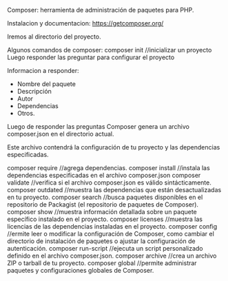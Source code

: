 Composer: herramienta de administración de paquetes para PHP.

Instalacion y documentacion: https://getcomposer.org/

Iremos al directorio del proyecto.

Algunos comandos de composer:
composer init //inicializar un proyecto
Luego responder las preguntar para configurar el proyecto

Informacion a responder:
- Nombre del paquete
- Descripción
- Autor
- Dependencias
- Otros. 

Luego de responder las preguntas Composer genera un archivo composer.json en el directorio actual. 

Este archivo contendrá la configuración de tu proyecto y las dependencias especificadas.

composer require //agrega dependencias.
composer install //instala las dependencias especificadas en el archivo composer.json
composer validate //verifica si el archivo composer.json es válido sintácticamente.
composer outdated //muestra las dependencias que están desactualizadas en tu proyecto.
composer search //busca paquetes disponibles en el repositorio de Packagist (el repositorio de paquetes de Composer).
composer show //muestra información detallada sobre un paquete específico instalado en el proyecto.
composer licenses //muestra las licencias de las dependencias instaladas en el proyecto.
composer config //ermite leer o modificar la configuración de Composer, como cambiar el directorio de instalación de paquetes o ajustar la configuración de autenticación.
composer run-script //ejecuta un script personalizado definido en el archivo composer.json.
composer archive //crea un archivo ZIP o tarball de tu proyecto.
composer global //permite administrar paquetes y configuraciones globales de Composer.